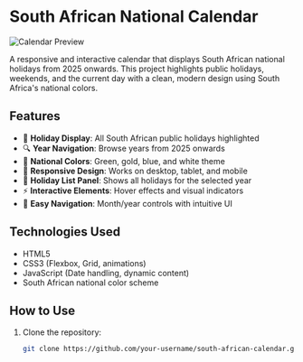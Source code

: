 # South African National Calendar

![Calendar Preview](https://via.placeholder.com/800x500/001F5B/FFFFFF?text=South+African+Calendar+Preview)

A responsive and interactive calendar that displays South African national holidays from 2025 onwards. This project highlights public holidays, weekends, and the current day with a clean, modern design using South Africa's national colors.

## Features

- 📅 **Holiday Display**: All South African public holidays highlighted
- 🔍 **Year Navigation**: Browse years from 2025 onwards
- 🎨 **National Colors**: Green, gold, blue, and white theme
- 📱 **Responsive Design**: Works on desktop, tablet, and mobile
- 📝 **Holiday List Panel**: Shows all holidays for the selected year
- ⚡ **Interactive Elements**: Hover effects and visual indicators
- 🔄 **Easy Navigation**: Month/year controls with intuitive UI

## Technologies Used

- HTML5
- CSS3 (Flexbox, Grid, animations)
- JavaScript (Date handling, dynamic content)
- South African national color scheme

## How to Use

1. Clone the repository:
   ```bash
   git clone https://github.com/your-username/south-african-calendar.git
